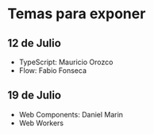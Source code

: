 # Temas para exponer

## 12 de Julio

- TypeScript: Mauricio Orozco
- Flow: Fabio Fonseca

## 19 de Julio

- Web Components: Daniel Marin
- Web Workers
